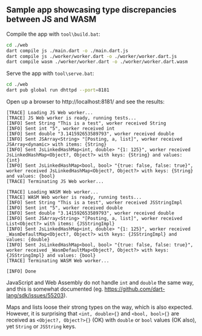 ## Sample app showcasing type discrepancies between JS and WASM

Compile the app with `tool\build.bat`:

```bash
cd ./web
dart compile js ./main.dart -o ./main.dart.js 
dart compile js ./worker/worker.dart -o ./worker/worker.dart.js 
dart compile wasm ./worker/worker.dart -o ./worker/worker.dart.wasm 
```

Serve the app with `tool\serve.bat`:

```bash
cd ./web
dart pub global run dhttpd --port=8181
```

Open up a browser to http://localhost:8181/ and see the results:

```
[TRACE] Loading JS Web worker...
[TRACE] JS Web worker is ready, running tests...
[INFO] Sent String "This is a test", worker received String
[INFO] Sent int "5", worker received int
[INFO] Sent double "3.141592653589793", worker received double
[INFO] Sent JSArray<String> "[Posting, a, list]", worker received JSArray<dynamic> with items: {String}
[INFO] Sent JsLinkedHashMap<int, double> "{1: 125}", worker received JsLinkedHashMap<Object?, Object?> with keys: {String} and values: {int}
[INFO] Sent JsLinkedHashMap<bool, bool> "{true: false, false: true}", worker received JsLinkedHashMap<Object?, Object?> with keys: {String} and values: {bool}
[TRACE] Terminating JS Web worker...

[TRACE] Loading WASM Web worker...
[TRACE] WASM Web worker is ready, running tests...
[INFO] Sent String "This is a test", worker received JSStringImpl
[INFO] Sent int "5", worker received double
[INFO] Sent double "3.141592653589793", worker received double
[INFO] Sent JSArray<String> "[Posting, a, list]", worker received List<Object?> with items: {JSStringImpl}
[INFO] Sent JsLinkedHashMap<int, double> "{1: 125}", worker received _WasmDefaultMap<Object?, Object?> with keys: {JSStringImpl} and values: {double}
[INFO] Sent JsLinkedHashMap<bool, bool> "{true: false, false: true}", worker received _WasmDefaultMap<Object?, Object?> with keys: {JSStringImpl} and values: {bool}
[TRACE] Terminating WASM Web worker...

[INFO] Done
```

JavaScript and Web Assembly do not handle `int` and `double` the same way, and this is somewhat documented (eg. https://github.com/dart-lang/sdk/issues/55203).

Maps and lists loose their strong types on the way, which is also expected. However, it is surprising that `<int, double>{}` and `<bool, bool>{}` are received as `<Object?, Object?>{}` (OK) with `double` or `bool` values (OK also), yet `String` or `JSString` keys.

